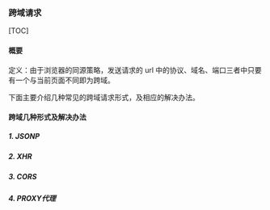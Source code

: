 ### 跨域请求

[TOC]

#### 概要

定义：由于浏览器的同源策略，发送请求的 url 中的协议、域名、端口三者中只要有一个与当前页面不同即为跨域。

下面主要介绍几种常见的跨域请求形式，及相应的解决办法。

#### 跨域几种形式及解决办法

##### 1. JSONP

##### 2. XHR

##### 3. CORS

##### 4. PROXY代理



